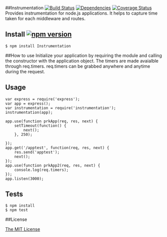 
##Instrumentation [![Build Status](https://travis-ci.org/Prasanna-sr/instrumentation.svg?branch=master)](https://travis-ci.org/Prasanna-sr/instrumentation)
[![Dependencies](https://david-dm.org/Prasanna-sr/instrumentation.svg)](https://david-dm.org/Prasanna-sr/instrumentation)
[![Coverage Status](https://coveralls.io/repos/Prasanna-sr/instrumentation/badge.svg?branch=master)](https://coveralls.io/r/Prasanna-sr/instrumentation?branch=master)
Provides instrumentation for node.js applications.
It helps to capture time taken for each middleware and routes.


## Install [![npm version](https://badge.fury.io/js/instrumentation.svg)](http://badge.fury.io/js/instrumentation)

	$ npm install Instrumentation

##How to use
Initialize your application by requiring the module and calling the constructor
 with the application object.
The timers are made avaialble through req.timers. req.timers can be grabbed anywhere and anytime during the request.

## Usage
	var express = require('express');
	var app = express();
	var instrumentation = require('instrumentation');
	instrumentation(app);

	app.use(function prkApp(req, res, next) {
		setTimeout(function() {
			next();
		}, 250);
	    
	});
	app.get('/apptest', function(req, res, next) {
	    res.send('apptest');
	    next();
	});
	app.use(function prkApp2(req, res, next) {
	    console.log(req.timers);
	});
	app.listen(3000);

## Tests
	$ npm install
	$ npm test

##License

[The MIT License](http://opensource.org/licenses/MIT)
